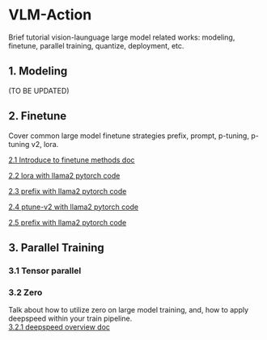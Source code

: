 
# VLM-Action
Brief tutorial vision-launguage large model related works: modeling, finetune, parallel training, quantize, deployment, etc.


## 1. Modeling
(TO BE UPDATED)

## 2. Finetune
Cover common large model finetune strategies prefix, prompt, p-tuning, p-tuning v2, lora. 

[2.1 Introduce to finetune methods doc](https://github.com/yzy-jumphigh/vlm-action/blob/main/finetune/overview.md) 

[2.2 lora with llama2 pytorch code](https://github.com/yzy-jumphigh/vlm-action/blob/main/finetune/llama2_lora.py) 

[2.3 prefix with llama2 pytorch code](https://github.com/yzy-jumphigh/vlm-action/blob/main/finetune/llama2_prefix.py) 

[2.4 ptune-v2 with llama2 pytorch code](https://github.com/yzy-jumphigh/vlm-action/blob/main/finetune/llama2_ptune_v2.py) 

[2.5 prefix with llama2 pytorch code](https://github.com/yzy-jumphigh/vlm-action/blob/main/finetune/llama2_prompt.py) 

## 3. Parallel Training

### 3.1 Tensor parallel


### 3.2 Zero
Talk about how to utilize zero on large model training, and, how to apply deepspeed within your train pipeline.    
[3.2.1 deepspeed overview doc](https://github.com/yzy-jumphigh/vlm-action/blob/yzy-jumphigh-parallel/training/zero/overview.md)   










